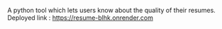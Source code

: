 A python tool which lets users know about the quality of their resumes. 
Deployed link : https://resume-blhk.onrender.com

